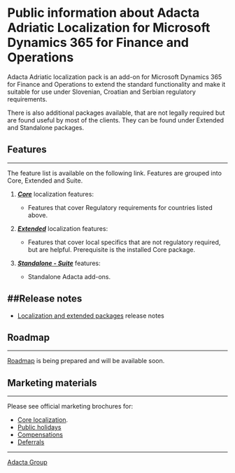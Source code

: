 # Public information about Adacta Adriatic Localization for Microsoft Dynamics 365 for Finance and Operations

Adacta Adriatic localization pack is an add-on for Microsoft Dynamics 365 for Finance and Operations to extend the standard functionality and make it suitable for use under Slovenian, Croatian and Serbian regulatory requirements.

There is also additional packages available, that are not legally required but are found useful by most of the clients. They can be found under Extended and Standalone packages. 


## **Features**
---

The feature list is available on the following link. Features are grouped into Core, Extended and Suite.

1. **[_Core_](/Help/Core-Localization)** localization features: 
    * Features that cover Regulatory requirements for countries listed above. 

2. **[_Extended_](/Help/Extended-Localization)** localization features: 
    * Features that cover local specifics that are not regulatory required, but are helpful. Prerequisite is the installed Core package.

3. **[_Standalone - Suite_](/Help/Standalone-solutions-\(Suite\))** features: 
    * Standalone Adacta add-ons. 

##**Release notes**
---
- [Localization and extended packages](/.attachments/Release%20notes%20AdLoc10-49ac9e14-a7e0-4b05-b435-4b024a40800f.xlsx) release notes


## **Roadmap**
---

[Roadmap](Roadmap.md) is being prepared and will be available soon.

## **Marketing materials**
---

Please see official marketing brochures for:
-  [Core localization](http://resources.adacta-group.com/sites/58f8940b4c193e9fd30633c8/content_entry58f89d794c193e264120ffc2/5b6316d74c193e3793016f96/files/Dynamics_365_FO_Localization_Pack.pdf?1567087120). 
- [Public holidays](http://resources.adacta-group.com/sites/58f8940b4c193e9fd30633c8/content_entry58f89d794c193e264120ffc2/5b6ac0184c193eab2a000437/files/Dynamics_365_for_Finance_and_Operations_Public_Holiday_Functionality.pdf?1545291652)
- [Compensations](http://resources.adacta-group.com/sites/58f8940b4c193e9fd30633c8/content_entry58f89d794c193e264120ffc2/5b6ac1744c193ec55d0107ee/files/Dynamics_365_for_Operations_Compensations.pdf?1545291652)
- [Deferrals](http://resources.adacta-group.com/sites/58f8940b4c193e9fd30633c8/content_entry58f89d794c193e264120ffc2/5b6ac1cb4c193ec55d0108b2/files/Dynamics_365_for_Operations_Deferrals.pdf?1545291652)


-------------
[Adacta Group](https://www.adacta-group.com/solutions/erp) 